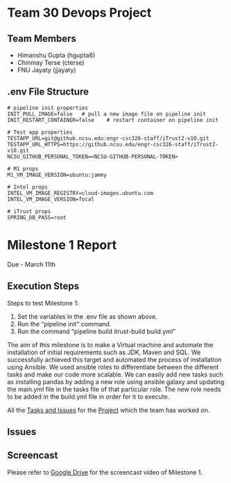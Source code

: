 # Team 30 Devops Project

## Team Members
- Himanshu Gupta (hgupta6)
- Chinmay Terse (cterse)
- FNU Jayaty (jjayaty)

## .env File Structure

```
# pipeline init properties
INIT_PULL_IMAGE=false   # pull a new image file on pipeline init
INIT_RESTART_CONTAINER=false    # restart container on pipeline init

# Test app properties
TESTAPP_URL=git@github.ncsu.edu:engr-csc326-staff/iTrust2-v10.git
TESTAPP_URL_HTTPS=https://github.ncsu.edu/engr-csc326-staff/iTrust2-v10.git
NCSU_GITHUB_PERSONAL_TOKEN=<NCSU-GITHUB-PERSONAL-TOKEN>

# M1 props
M1_VM_IMAGE_VERSION=ubuntu:jammy

# Intel props
INTEL_VM_IMAGE_REGISTRY=cloud-images.ubuntu.com
INTEL_VM_IMAGE_VERSION=focal

# iTrust props
SPRING_DB_PASS=root

```


# Milestone 1 Report
Due - March 11th 

## Execution Steps 
Steps to test Milestone 1:

1. Set the variables in the .env file as shown above.
2. Run the “pipeline init” command.
3. Run the command “pipeline build itrust-build build.yml” 


The aim of this milestone is to make a Virtual machine and automate the installation of initial requirements such as JDK, Maven and SQL. We successfully achieved this target and automated the process of installation using Ansible. We used ansible roles to differentiate  between the different tasks and make our code more scalable. We can easily add new tasks such as installing pandas by adding a new role using ansible galaxy and updating the main.yml file in the tasks file of that particular role. The new role needs to be added in the build.yml file in order for it to execute.

All the [Tasks and Issues](https://github.ncsu.edu/CSC-DevOps-S22/DEVOPS-30/issues?q=is%3Aissue+is%3Aclosed) for the [Project](https://github.ncsu.edu/CSC-DevOps-S22/DEVOPS-30/projects/1) which the team has worked on. 

## Issues


## Screencast
Please refer to [Google Drive](https://drive.google.com/drive/folders/1veky1RZ7qmJp3X8gCbBitJR3gtkJYAb6) for the screencast video of Milestone 1.


